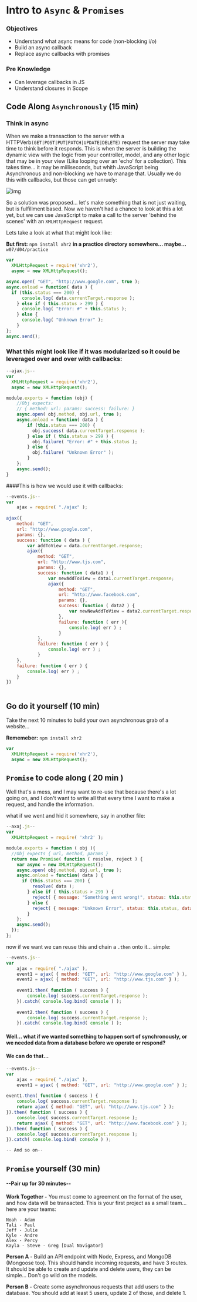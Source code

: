 # Intro to `Async` & `Promises`

### Objectives
- Understand what async means for code (non-blocking i/o)
- Build an async callback
- Replace async callbacks with promises


### Pre Knowledge
- Can leverage callbacks in JS
- Understand closures in Scope


## Code Along `Asynchronously` (15 min)

### Think in async
When we make a transaction to the server with a HTTPVerb`(GET|POST|PUT|PATCH|UPDATE|DELETE)` request the server may take time to think before it responds. This is when the server is building the dynamic view with the logic from your controller, model, and any other logic that may be in your view (Like looping over an 'echo' for a collection). This takes time... it may be miiliseconds, but whith JavaScript being Asynchronous and non-blocking we have to manage that. Usually we do this with callbacks, but those can get unruely:

![img](http://seajones.co.uk/content/images/2014/12/callback-hell.png)

So a solution was proposed... let's make something that is not just waiting, but is fulfillment based. Now we haven't had a chance to look at this a lot yet, but we can use JavaScript to make a call to the server 'behind the scenes' with an `XMLHttpRequest` request.

Lets take a look at what that might look like:

**But first:** `npm install xhr2` **in a practice directory somewhere... maybe...** `w07/d04/practice`

```javascript
var
  XMLHttpRequest = require('xhr2'),
  async = new XMLHttpRequest();

async.open( "GET", "http://www.google.com", true );
async.onload = function( data ) {
  if (this.status === 200) {
      console.log( data.currentTarget.response );
    } else if ( this.status > 299 ) {
      console.log( "Error: #" + this.status );
    } else {
      console.log( "Unknown Error" );
    }
};
async.send();
```

### What this might look like if it was modularized so it could be leveraged over and over with callbacks:

```javascript
--ajax.js--
var
  XMLHttpRequest = require('xhr2'),
  async = new XMLHttpRequest();

module.exports = function (obj) {
	//Obj expects:
	// { method: url: params: success: failure: }
	async.open( obj.method, obj.url, true );
	async.onload = function( data ) {
	    if (this.status === 200) {
	      obj.success( data.currentTarget.response );
	    } else if ( this.status > 299 ) {
	      obj.failure( "Error: #" + this.status );
	    } else {
	      obj.failure( "Unknown Error" );
	    }
	};
	async.send();
}
```


####This is how we would use it with callbacks:

```javascript
--events.js--
var
	ajax = require( "./ajax" );
	
ajax({
	method: "GET",
	url: "http://www.google.com",
	params: {},
	success: function ( data ) {
		var addToView = data.currentTarget.response;
		ajax({
			method: "GET",
			url: "http://www.tjs.com",
			params: {},
			success: function ( data1 ) {
				var newAddToView = data1.currentTarget.response;
				ajax({
					method: "GET",
					url: "http://www.facebook.com",
					params: {},
					success: function ( data2 ) {
						var newNewAddToView = data2.currentTarget.response;
					},
					failure: function ( err ){
						console.log( err ) ;
					}
			},
			failure: function ( err ) {
				console.log( err ) ;
			}
	},
	failure: function ( err ) {
		console.log( err ) ;
	}
})
	
```


## Go do it yourself (10 min)

Take the next 10 minutes to build your own asynchronous grab of a website...

**Rememeber:** `npm install xhr2`

```javascript
var
  XMLHttpRequest = require('xhr2'),
  async = new XMLHttpRequest();
```



## `Promise` to code along ( 20 min )

Well that's a mess, and I may want to re-use that because there's a lot going on, and I don't want to write all that every time I want to make a request, and handle the information.

what if we went and hid it somewhere, say in another file:

```javascript
--axaj.js--
var
  XMLHttpRequest = require( 'xhr2' );

module.exports = function ( obj ){
  //Obj expects { url, method, params }
  return new Promise( function ( resolve, reject ) {
    var async = new XMLHttpRequest();
    async.open( obj.method, obj.url, true );
    async.onload = function( data ) {
      if (this.status === 200) {
          resolve( data );
        } else if ( this.status > 299 ) {
          reject( { message: "Something went wrong!", status: this.status, data: data } );
        } else {
          reject( { message: "Unknown Error", status: this.status, data: data } );
        }
    };
    async.send();
  });
};
```

now if we want we can reuse this and chain a `.then` onto it... simple:


```javascript
--events.js--
var
	ajax = require( "./ajax" ),
	event1 = ajax( { method: "GET", url: "http://www.google.com" } ),
	event2 = ajax( { method: "GET", url: "http://www.tjs.com" } );
	
	event1.then( function ( success ) {
   		console.log( success.currentTarget.response );
  	}).catch( console.log.bind( console ) );
  
  	event2.then( function ( success ) {
  		console.log( success.currentTarget.response );
  	}).catch( console.log.bind( console ) );
```

#### Well... what if we wanted something to happen sort of synchronously, or we needed data from a database before we operate or respond?

#### We can do that...

```javascript
--events.js--
var
	ajax = require( "./ajax" ),
	event1 = ajax( { method: "GET", url: "http://www.google.com" } );
	
event1.then( function ( success ) {
	console.log( success.currentTarget.response );
	return ajax( { method: "GET", url: "http://www.tjs.com" } );
}).then( function ( success ) {
	console.log( success.currentTarget.response );
	return ajax( { method: "GET", url: "http://www.facebook.com" } );
}).then( function ( success ) {
	console.log( success.currentTarget.response );
}).catch( console.log.bind( console ) );

-- And so on--
```

## `Promise` yourself (30 min)

#### --Pair up for 30 minutes--

**Work Together -** You must come to agreement on the format of the user, and how data will be transacted. This is your first project as a small team... here are your teams:

```
Noah - Adam
Tali - Paul
Jeff - Julie
Kyle - Andre
Alex - Percy
Kayla - Steve - Greg [Dual Navigator]
```

**Person A -** Build an API endpoint with Node, Express, and MongoDB (Mongoose too). This should handle incoming requests, and have 3 routes. It should be able to create and update and delete users, they can be simple... Don't go wild on the models.

**Person B -** Create some asynchronous requests that add users to the database. You should add at least 5 users, update 2 of those, and delete 1.